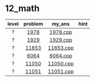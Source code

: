 # 12_math
| level | problem | my_ans | hint |
| :--: | :--: | :--: | :--: |
| ? | [1978](https://www.acmicpc.net/problem/1978) | [1978.cpp](./1978/1978.cpp) |  |
| ? | [1929](https://www.acmicpc.net/problem/1929) | [1929.cpp](./1929/1929.cpp) |  |
| ? | [11653](https://www.acmicpc.net/problem/11653) | [11653.cpp](./11653/11653.cpp) |  |
| ? | [6064](https://www.acmicpc.net/problem/6064) | [6064.cpp](./6064/6064.cpp) |  |
| ? | [11050](https://www.acmicpc.net/problem/11050) | [11050.cpp](./11050/11050.cpp) |  |
| ? | [11051](https://www.acmicpc.net/problem/11051) | [11051.cpp](./11051/11051.cpp) |  |
